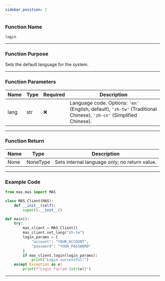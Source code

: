 ```yaml
---
sidebar_position: 2
---
```


### Function Name

`login`

---

### Function Purpose

Sets the default language for the system.

---

### Function Parameters

| Name  | Type | Required | Description |
|-------|------|----------|-------------|
| lang  | str  | ❌      | Language code. Options: `'en'` (English, default), `'zh-tw'` (Traditional Chinese), `'zh-cn'` (Simplified Chinese). |

---

### Function Return

| Name | Type     | Description                        |
|------|----------|------------------------------------|
| None | NoneType | Sets internal language only; no return value. |

---

### Example Code

```python
from mas.mas import MAS

class MAS_Client(MAS):
    def __init__(self):
        super().__init__()

def main():
    try:
        mas_client = MAS_Client()
        mas_client.set_lang("zh-tw")
        login_params = {
            "account": "YOUR_ACCOUNT",
            "password": "YOUR_PASSWORD"
        }
        if mas_client.login(login_params):
            print("Login successful!")
    except Exception as e:
        print(f"Login failed:{str(e)}")
```
---
